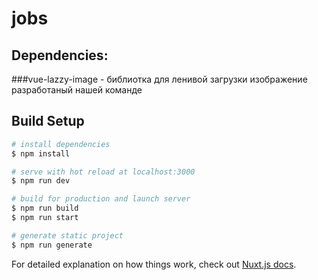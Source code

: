 # jobs

## Dependencies:

###vue-lazzy-image - библиотка для ленивой загрузки изображение разработаный нашей команде


## Build Setup

```bash
# install dependencies
$ npm install

# serve with hot reload at localhost:3000
$ npm run dev

# build for production and launch server
$ npm run build
$ npm run start

# generate static project
$ npm run generate
```

For detailed explanation on how things work, check out [Nuxt.js docs](https://nuxtjs.org).
